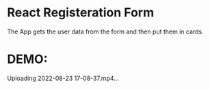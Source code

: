 # React Registeration Form

The App gets the user data from the form and then put them in cards.

# DEMO:

Uploading 2022-08-23 17-08-37.mp4…


